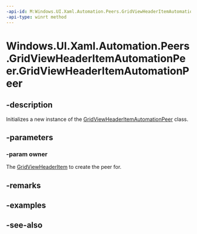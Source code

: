 ```yaml
---
-api-id: M:Windows.UI.Xaml.Automation.Peers.GridViewHeaderItemAutomationPeer.#ctor(Windows.UI.Xaml.Controls.GridViewHeaderItem)
-api-type: winrt method
---
```


<!-- Method syntax
public GridViewHeaderItemAutomationPeer(Windows.UI.Xaml.Controls.GridViewHeaderItem owner)
-->

# Windows.UI.Xaml.Automation.Peers.GridViewHeaderItemAutomationPeer.GridViewHeaderItemAutomationPeer

## -description
Initializes a new instance of the [GridViewHeaderItemAutomationPeer](gridviewheaderitemautomationpeer.md) class.


## -parameters
### -param owner
The [GridViewHeaderItem](../windows.ui.xaml.controls/gridviewheaderitem.md) to create the peer for.

## -remarks

## -examples

## -see-also
